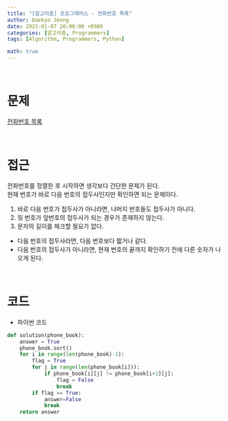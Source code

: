 ```yaml
---
title: "[알고리즘] 프로그래머스 - 전화번호 목록"
author: Daekyo Jeong
date: 2021-01-07 20:00:00 +0900
categories: [알고리즘, Programmers]
tags: [Algorithm, Programmers, Python]

math: true
---
```


<br/>

# **문제**


[전화번호 목록](https://programmers.co.kr/learn/courses/30/lessons/42577)

<br/>

# **접근**  


전화번호를 정렬한 후 시작하면 생각보다 간단한 문제가 된다.  
현재 번호가 바로 다음 번호의 접두사인지만 확인하면 되는 문제이다.

1. 바로 다음 번호가 접두사가 아니라면, 나머지 번호들도 접두사가 아니다.  
2. 뒷 번호가 앞번호의 접두사가 되는 경우가 존재하지 않는다.  
3. 문자의 길이를 체크할 필요가 없다.  
  - 다음 번호의 접두사라면, 다음 번호보다 짧거나 같다.  
  - 다음 번호의 접두사가 아니라면, 현재 번호의 끝까지 확인하기 전에 다른 숫자가 나오게 된다.  
<br/>

# **코드**


- 파이썬 코드   

```py
def solution(phone_book):
    answer = True
    phone_book.sort()
    for i in range(len(phone_book)-1):
        flag = True
        for j in range(len(phone_book[i])):
            if phone_book[i][j] != phone_book[i+1][j]:
                flag = False
                break
        if flag == True:
            answer=False
            break
    return answer
```


<br/>
